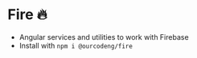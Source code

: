 # Fire 🔥

- Angular services and utilities to work with Firebase
- Install with `npm i @ourcodeng/fire`
